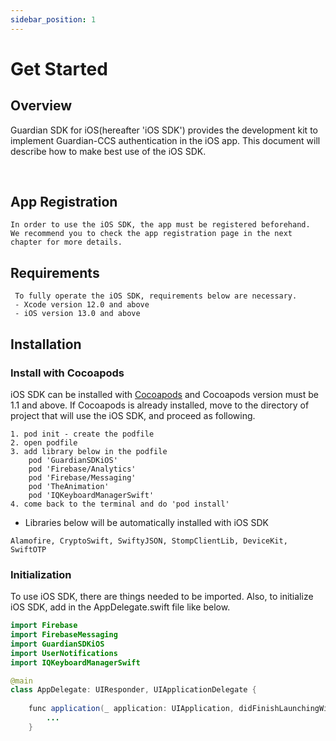 ```yaml
---
sidebar_position: 1
---
```


# Get Started
## Overview

Guardian SDK for iOS(hereafter 'iOS SDK') provides the development kit to implement Guardian-CCS authentication in the iOS app.
This document will describe how to make best use of the iOS SDK.

<br/>

## App Registration
```
In order to use the iOS SDK, the app must be registered beforehand.
We recommend you to check the app registration page in the next chapter for more details.
```

## Requirements
```
 To fully operate the iOS SDK, requirements below are necessary.
 - Xcode version 12.0 and above
 - iOS version 13.0 and above
```

## Installation

### Install with Cocoapods
iOS SDK can be installed with [Cocoapods](https://guides.cocoapods.org/using/getting-started.html) and Cocoapods version must be 1.1 and above.
If Cocoapods is already installed, move to the directory of project that will use the iOS SDK, and proceed as following.

```
1. pod init - create the podfile
2. open podfile
3. add library below in the podfile
    pod 'GuardianSDKiOS'
    pod 'Firebase/Analytics'
    pod 'Firebase/Messaging'
    pod 'TheAnimation'
    pod 'IQKeyboardManagerSwift'
4. come back to the terminal and do 'pod install'
```

* Libraries below will be automatically installed with iOS SDK
```
Alamofire, CryptoSwift, SwiftyJSON, StompClientLib, DeviceKit, SwiftOTP
```

### Initialization
To use iOS SDK, there are things needed to be imported. Also, to initialize iOS SDK, add in the AppDelegate.swift file like below.
```java
import Firebase
import FirebaseMessaging
import GuardianSDKiOS
import UserNotifications
import IQKeyboardManagerSwift

@main
class AppDelegate: UIResponder, UIApplicationDelegate {
    
    func application(_ application: UIApplication, didFinishLaunchingWithOptions launchOptions: [UIApplication.LaunchOptionsKey: Any]?) -> Bool {
        ...
    }

```